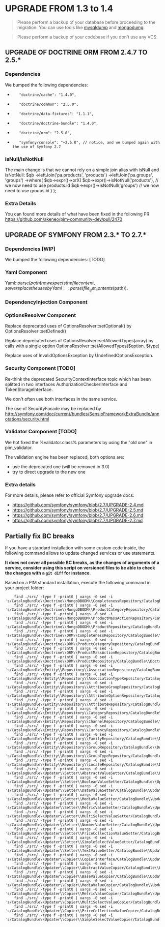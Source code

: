 # UPGRADE FROM 1.3 to 1.4

> Please perform a backup of your database before proceeding to the migration. You can use tools like  [mysqldump](http://dev.mysql.com/doc/refman/5.1/en/mysqldump.html) and [mongodump](http://docs.mongodb.org/manual/reference/program/mongodump/).

> Please perform a backup of your codebase if you don't use any VCS.

## UPGRADE OF DOCTRINE ORM FROM 2.4.7 TO 2.5.*

### Dependencies

We bumped the following dependencies:
+        "doctrine/cache": "1.4.0",
+        "doctrine/common": "2.5.0",
+        "doctrine/data-fixtures": "1.1.1",
+        "doctrine/doctrine-bundle": "1.4.0",
+        "doctrine/orm": "2.5.0",
+        "symfony/console": "~2.5.0", // notice, and we bumped again with the use of Symfony 2.7

### isNull/isNotNull

The main change is that we cannot rely on a simple join alias with isNull and isNotNull:
    $qb
        ->leftJoin('pa.products', 'products')
        ->leftJoin('pa.groups', 'groups')
        ->where(
            $qb->expr()->orX(
                $qb->expr()->isNotNull('products'), // we now need to use products.id 
                $qb->expr()->isNotNull('groups') // we now need to use groups.id
            )
        );

### Extra Details

You can found more details of what have been fixed in the following PR https://github.com/akeneo/pim-community-dev/pull/2470

## UPGRADE OF SYMFONY FROM 2.3.* TO 2.7.*

### Dependencies [WIP]

We bumped the following dependencies: [TODO]

### Yaml Component

Yaml::parse($path) now expects the file content, so we replace the uses by Yaml::parse(file_get_contents($path)). 

### DependencyInjection Component



### OptionsResolver Component

Replace deprecated uses of OptionsResolver::setOptional() by OptionsResolver::setDefined()

Replace deprecated uses of OptionsResolver::setAllowedTypes(array) by calls with a single option OptionsResolver::setAllowedTypes($option, $type)  

Replace uses of InvalidOptionsException by UndefinedOptionsException.

### Security Component [TODO]

Re-think the deprecated SecurityContextInterface topic which has been splitted in two interfaces AuthorizationCheckerInterface and TokenStorageInterface.

We don't often use both interfaces in the same service.

The use of SecurityFacade may be replaced by http://symfony.com/doc/current/bundles/SensioFrameworkExtraBundle/annotations/security.html

### Validator Component [TODO]

We hot fixed the %validator.class% parameters by using the "old one" in pim_validator. 

The validation engine has been replaced, both options are:
 - use the deprecated one (will be removed in 3.0)
 - try to direct upgrade to the new one

### Extra details

For more details, please refer to official Symfony upgrade docs:
  - https://github.com/symfony/symfony/blob/2.7/UPGRADE-2.4.md
  - https://github.com/symfony/symfony/blob/2.7/UPGRADE-2.5.md
  - https://github.com/symfony/symfony/blob/2.7/UPGRADE-2.6.md
  - https://github.com/symfony/symfony/blob/2.7/UPGRADE-2.7.md

## Partially fix BC breaks

If you have a standard installation with some custom code inside, the following command allows to update changed services or use statements.

**It does not cover all possible BC breaks, as the changes of arguments of a service, consider using this script on versioned files to be able to check the changes with a `git diff` for instance.**

Based on a PIM standard installation, execute the following command in your project folder:

```
    find ./src/ -type f -print0 | xargs -0 sed -i 's/CatalogBundle\\Doctrine\\MongoDBODM\\CompletenessRepository/CatalogBundle\\Doctrine\\MongoDBODM\\Repository\\CompletenessRepository/g'
    find ./src/ -type f -print0 | xargs -0 sed -i 's/CatalogBundle\\Doctrine\\MongoDBODM\\ProductCategoryRepository/CatalogBundle\\Doctrine\\MongoDBODM\\Repository\\ProductCategoryRepository/g'
    find ./src/ -type f -print0 | xargs -0 sed -i 's/CatalogBundle\\Doctrine\\MongoDBODM\\ProductMassActionRepository/CatalogBundle\\Doctrine\\MongoDBODM\\Repository\\ProductMassActionRepository/g'
    find ./src/ -type f -print0 | xargs -0 sed -i 's/CatalogBundle\\Doctrine\\MongoDBODM\\ProductRepository/CatalogBundle\\Doctrine\\MongoDBODM\\Repository\\ProductRepository/g'
    find ./src/ -type f -print0 | xargs -0 sed -i 's/CatalogBundle\\Doctrine\\ORM\\CompletenessRepository/CatalogBundle\\Doctrine\\ORM\\Repository\\CompletenessRepository/g'
    find ./src/ -type f -print0 | xargs -0 sed -i 's/CatalogBundle\\Doctrine\\ORM\\ProductCategoryRepository/CatalogBundle\\Doctrine\\ORM\\Repository\\ProductCategoryRepository/g'
    find ./src/ -type f -print0 | xargs -0 sed -i 's/CatalogBundle\\Doctrine\\ORM\\ProductMassActionRepository/CatalogBundle\\Doctrine\\ORM\\Repository\\ProductMassActionRepository/g'
    find ./src/ -type f -print0 | xargs -0 sed -i 's/CatalogBundle\\Doctrine\\ORM\\ProductRepository/CatalogBundle\\Doctrine\\ORM\\Repository\\ProductRepository/g'
    find ./src/ -type f -print0 | xargs -0 sed -i 's/CatalogBundle\\Entity\\Repository\\AssociationRepository/CatalogBundle\\Doctrine\\ORM\\Repository\\AssociationRepository/g'
    find ./src/ -type f -print0 | xargs -0 sed -i 's/CatalogBundle\\Entity\\Repository\\AssociationTypeRepository/CatalogBundle\\Doctrine\\ORM\\Repository\\AssociationTypeRepository/g'
    find ./src/ -type f -print0 | xargs -0 sed -i 's/CatalogBundle\\Entity\\Repository\\AttributeGroupRepository/CatalogBundle\\Doctrine\\ORM\\Repository\\AttributeGroupRepository/g'
    find ./src/ -type f -print0 | xargs -0 sed -i 's/CatalogBundle\\Entity\\Repository\\AttributeOptionRepository/CatalogBundle\\Doctrine\\ORM\\Repository\\AttributeOptionRepository/g'
    find ./src/ -type f -print0 | xargs -0 sed -i 's/CatalogBundle\\Entity\\Repository\\AttributeRepository/CatalogBundle\\Doctrine\\ORM\\Repository\\AttributeRepository/g'
    find ./src/ -type f -print0 | xargs -0 sed -i 's/CatalogBundle\\Entity\\Repository\\CategoryRepository/CatalogBundle\\Doctrine\\ORM\\Repository\\CategoryRepository/g'
    find ./src/ -type f -print0 | xargs -0 sed -i 's/CatalogBundle\\Entity\\Repository\\ChannelRepository/CatalogBundle\\Doctrine\\ORM\\Repository\\ChannelRepository/g'
    find ./src/ -type f -print0 | xargs -0 sed -i 's/CatalogBundle\\Entity\\Repository\\CurrencyRepository/CatalogBundle\\Doctrine\\ORM\\Repository\\CurrencyRepository/g'
    find ./src/ -type f -print0 | xargs -0 sed -i 's/CatalogBundle\\Entity\\Repository\\FamilyRepository/CatalogBundle\\Doctrine\\ORM\\Repository\\FamilyRepository/g'
    find ./src/ -type f -print0 | xargs -0 sed -i 's/CatalogBundle\\Entity\\Repository\\GroupRepository/CatalogBundle\\Doctrine\\ORM\\Repository\\GroupRepository/g'
    find ./src/ -type f -print0 | xargs -0 sed -i 's/CatalogBundle\\Entity\\Repository\\GroupTypeRepository/CatalogBundle\\Doctrine\\ORM\\Repository\\GroupTypeRepository/g'
    find ./src/ -type f -print0 | xargs -0 sed -i 's/CatalogBundle\\Entity\\Repository\\LocaleRepository/CatalogBundle\\Doctrine\\ORM\\Repository\\LocaleRepository/g'
    find ./src/ -type f -print0 | xargs -0 sed -i 's/CatalogBundle\\Updater\\Setter\\AbstractValueSetter/CatalogBundle\\Updater\\Setter\\AbstractAttributeSetter/g'
    find ./src/ -type f -print0 | xargs -0 sed -i 's/CatalogBundle\\Updater\\Setter\\BooleanValueSetter/CatalogBundle\\Updater\\Setter\\BooleanAttributeSetter/g'
    find ./src/ -type f -print0 | xargs -0 sed -i 's/CatalogBundle\\Updater\\Setter\\DateValueSetter/CatalogBundle\\Updater\\Setter\\DateAttributeSetter/g'
    find ./src/ -type f -print0 | xargs -0 sed -i 's/CatalogBundle\\Updater\\Setter\\MediaValueSetter/CatalogBundle\\Updater\\Setter\\MediaAttributeSetter/g'
    find ./src/ -type f -print0 | xargs -0 sed -i 's/CatalogBundle\\Updater\\Setter\\MetricValueSetter/CatalogBundle\\Updater\\Setter\\MetricAttributeSetter/g'
    find ./src/ -type f -print0 | xargs -0 sed -i 's/CatalogBundle\\Updater\\Setter\\MultiSelectValueSetter/CatalogBundle\\Updater\\Setter\\MultiSelectAttributeSetter/g'
    find ./src/ -type f -print0 | xargs -0 sed -i 's/CatalogBundle\\Updater\\Setter\\NumberValueSetter/CatalogBundle\\Updater\\Setter\\NumberAttributeSetter/g'
    find ./src/ -type f -print0 | xargs -0 sed -i 's/CatalogBundle\\Updater\\Setter\\PriceCollectionValueSetter/CatalogBundle\\Updater\\Setter\\PriceCollectionAttributeSetter/g'
    find ./src/ -type f -print0 | xargs -0 sed -i 's/CatalogBundle\\Updater\\Setter\\SimpleSelectValueSetter/CatalogBundle\\Updater\\Setter\\SimpleSelectAttributeSetter/g'
    find ./src/ -type f -print0 | xargs -0 sed -i 's/CatalogBundle\\Updater\\Setter\\TextValueSetter/CatalogBundle\\Updater\\Setter\\TextAttributeSetter/g'
    find ./src/ -type f -print0 | xargs -0 sed -i 's/CatalogBundle\\Updater\\Copier\\CopierInterface/CatalogBundle\\Updater\\Copier\\AttributeCopierInterface/g'
    find ./src/ -type f -print0 | xargs -0 sed -i 's/CatalogBundle\\Updater\\Copier\\AbstractValueCopier/CatalogBundle\\Updater\\Copier\\AbstractAttributeCopier/g'
    find ./src/ -type f -print0 | xargs -0 sed -i 's/CatalogBundle\\Updater\\Copier\\BaseValueCopier/CatalogBundle\\Updater\\Copier\\BaseAttributeCopier/g'
    find ./src/ -type f -print0 | xargs -0 sed -i 's/CatalogBundle\\Updater\\Copier\\MediaValueCopier/CatalogBundle\\Updater\\Copier\\MediaAttributeCopier/g'
    find ./src/ -type f -print0 | xargs -0 sed -i 's/CatalogBundle\\Updater\\Copier\\MetricValueCopier/CatalogBundle\\Updater\\Copier\\MetricAttributeCopier/g'
    find ./src/ -type f -print0 | xargs -0 sed -i 's/CatalogBundle\\Updater\\Copier\\MultiSelectValueCopier/CatalogBundle\\Updater\\Copier\\MultiSelectAttributeCopier/g'
    find ./src/ -type f -print0 | xargs -0 sed -i 's/CatalogBundle\\Updater\\Copier\\PriceCollectionValueCopier/CatalogBundle\\Updater\\Copier\\PriceCollectionAttributeCopier/g'
    find ./src/ -type f -print0 | xargs -0 sed -i 's/CatalogBundle\\Updater\\Copier\\SimpleSelectValueCopier/CatalogBundle\\Updater\\Copier\\SimpleSelectAttributeCopier/g'
```